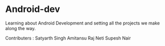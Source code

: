 # Android-dev
Learning about Android Development and setting all the projects we make along the way. 

Contributers : 
Satyarth Singh 
Amitansu Raj Neti 
Supesh Nair




